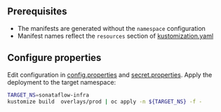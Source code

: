 ## Prerequisites
* The manifests are generated without the `namespace` configuration
* Manifest names reflect the `resources` section of [kustomization.yaml](./base/kustomization.yaml)

## Configure properties
Edit configuration in [config.properties](./overlays/prod/config.properties) and [secret.properties](./overlays/prod/secret.properties).
Apply the deployment to the target namespace:
```bash
TARGET_NS=sonataflow-infra
kustomize build  overlays/prod | oc apply -n ${TARGET_NS} -f -
```
